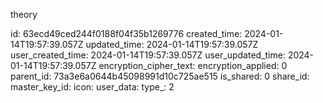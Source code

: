 theory

id: 63ecd49ced244f0188f04f35b1269776
created_time: 2024-01-14T19:57:39.057Z
updated_time: 2024-01-14T19:57:39.057Z
user_created_time: 2024-01-14T19:57:39.057Z
user_updated_time: 2024-01-14T19:57:39.057Z
encryption_cipher_text: 
encryption_applied: 0
parent_id: 73a3e6a0644b45098991d10c725ae515
is_shared: 0
share_id: 
master_key_id: 
icon: 
user_data: 
type_: 2